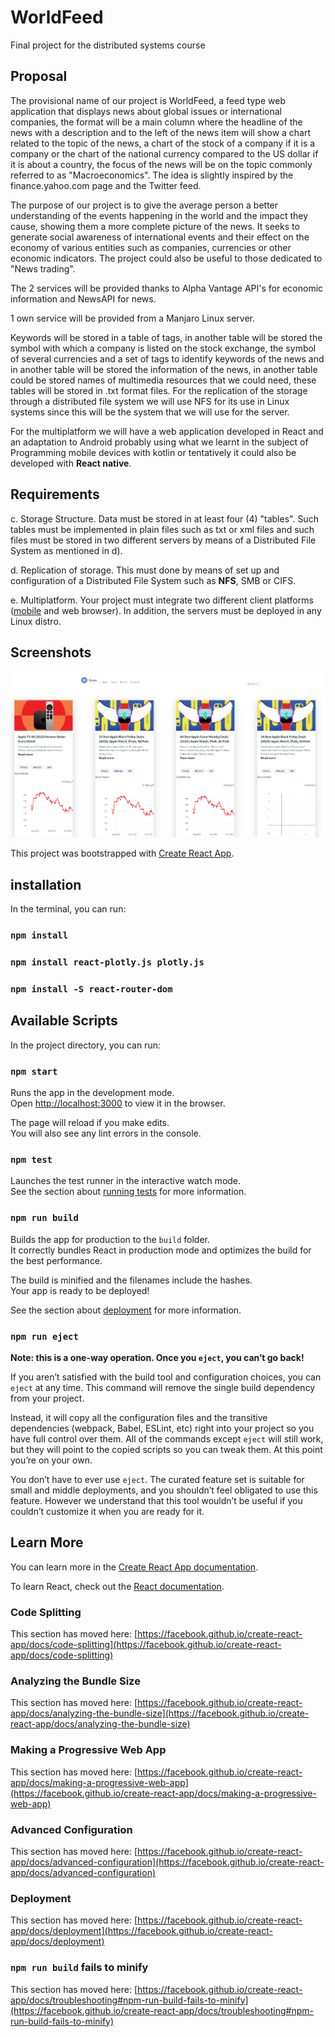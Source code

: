 # WorldFeed
Final project for the distributed systems course

## Proposal
The provisional name of our project is WorldFeed, a feed type web application that displays news about global issues or international companies, the format will be a main column where the headline of the news with a description and to the left of the news item will show a chart related to the topic of the news, a chart of the stock of a company if it is a company or the chart of the national currency compared to the US dollar if it is about a country, the focus of the news will be on the topic commonly referred to as "Macroeconomics".
The idea is slightly inspired by the finance.yahoo.com page and the Twitter feed.


The purpose of our project is to give the average person a better understanding of the events happening in the world and the impact they cause, showing them a more complete picture of the news. It seeks to generate social awareness of international events and their effect on the economy of various entities such as companies, currencies or other economic indicators.
The project could also be useful to those dedicated to "News trading".


The 2 services will be provided thanks to Alpha Vantage API's for economic information and NewsAPI for news.


1 own service will be provided from a Manjaro Linux server.


Keywords will be stored in a table of tags, in another table will be stored the symbol with which a company is listed on the stock exchange, the symbol of several currencies and a set of tags to identify keywords of the news and in another table will be stored the information of the news, in another table could be stored names of multimedia resources that we could need, these tables will be stored in .txt format files.
For the replication of the storage through a distributed file system we will use NFS for its use in Linux systems since this will be the system that we will use for the server.


For the multiplatform we will have a web application developed in React and an adaptation to Android probably using what we learnt in the subject of Programming mobile devices with kotlin or tentatively it could also be developed with **React native**.


## Requirements
c. Storage Structure. Data must be stored in at least four (4) "tables". Such tables must be implemented in plain files such as txt or xml files and such files must be stored in two different servers by means of a Distributed File System as mentioned in d).

d. Replication of storage. This must done by means of set up and configuration of a Distributed File System such as **NFS**, SMB or CIFS.

e. Multiplatform. Your project must integrate two different client platforms ([mobile](https://github.com/1RV1NG-Y/WorldFeedApp) and web browser). In addition, the servers must be deployed in any Linux distro.

## Screenshots
![Alt text](/img/Screenshot_20221213_185449.png?raw=true "Optional Title")


This project was bootstrapped with [Create React App](https://github.com/facebook/create-react-app).

## installation

In the terminal, you can run:

### `npm install`
### `npm install react-plotly.js plotly.js`
### `npm install -S react-router-dom`                                                                                                                       


## Available Scripts

In the project directory, you can run:

### `npm start`

Runs the app in the development mode.\
Open [http://localhost:3000](http://localhost:3000) to view it in the browser.

The page will reload if you make edits.\
You will also see any lint errors in the console.

### `npm test`

Launches the test runner in the interactive watch mode.\
See the section about [running tests](https://facebook.github.io/create-react-app/docs/running-tests) for more information.

### `npm run build`

Builds the app for production to the `build` folder.\
It correctly bundles React in production mode and optimizes the build for the best performance.

The build is minified and the filenames include the hashes.\
Your app is ready to be deployed!

See the section about [deployment](https://facebook.github.io/create-react-app/docs/deployment) for more information.

### `npm run eject`

**Note: this is a one-way operation. Once you `eject`, you can’t go back!**

If you aren’t satisfied with the build tool and configuration choices, you can `eject` at any time. This command will remove the single build dependency from your project.

Instead, it will copy all the configuration files and the transitive dependencies (webpack, Babel, ESLint, etc) right into your project so you have full control over them. All of the commands except `eject` will still work, but they will point to the copied scripts so you can tweak them. At this point you’re on your own.

You don’t have to ever use `eject`. The curated feature set is suitable for small and middle deployments, and you shouldn’t feel obligated to use this feature. However we understand that this tool wouldn’t be useful if you couldn’t customize it when you are ready for it.

## Learn More

You can learn more in the [Create React App documentation](https://facebook.github.io/create-react-app/docs/getting-started).

To learn React, check out the [React documentation](https://reactjs.org/).

### Code Splitting

This section has moved here: [https://facebook.github.io/create-react-app/docs/code-splitting](https://facebook.github.io/create-react-app/docs/code-splitting)

### Analyzing the Bundle Size

This section has moved here: [https://facebook.github.io/create-react-app/docs/analyzing-the-bundle-size](https://facebook.github.io/create-react-app/docs/analyzing-the-bundle-size)

### Making a Progressive Web App

This section has moved here: [https://facebook.github.io/create-react-app/docs/making-a-progressive-web-app](https://facebook.github.io/create-react-app/docs/making-a-progressive-web-app)

### Advanced Configuration

This section has moved here: [https://facebook.github.io/create-react-app/docs/advanced-configuration](https://facebook.github.io/create-react-app/docs/advanced-configuration)

### Deployment

This section has moved here: [https://facebook.github.io/create-react-app/docs/deployment](https://facebook.github.io/create-react-app/docs/deployment)

### `npm run build` fails to minify

This section has moved here: [https://facebook.github.io/create-react-app/docs/troubleshooting#npm-run-build-fails-to-minify](https://facebook.github.io/create-react-app/docs/troubleshooting#npm-run-build-fails-to-minify)
